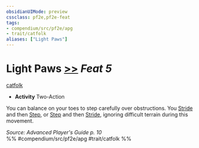```yaml
---
obsidianUIMode: preview
cssclass: pf2e,pf2e-feat
tags:
- compendium/src/pf2e/apg
- trait/catfolk
aliases: ["Light Paws"]
---
```

# Light Paws  [>>](rules/core-rulebook/chapter-9-playing-the-game.md#Actions "Two-Action") *Feat 5*  
[catfolk](rules/traits/catfolk-b1.md)  

- **Activity** Two-Action

You can balance on your toes to step carefully over obstructions. You [Stride](rules/actions/stride.md) and then [Step](rules/actions/step.md), or [Step](rules/actions/step.md) and then [Stride](rules/actions/stride.md), ignoring difficult terrain during this movement.

*Source: Advanced Player's Guide p. 10*  
%% #compendium/src/pf2e/apg #trait/catfolk %%